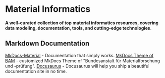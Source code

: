 # Material Informatics

**A well-curated collection of top material informatics resources, covering data modeling, documentation, tools, and cutting-edge technologies.**

## Markdown Documentation

[MkDocs-Material](https://squidfunk.github.io/mkdocs-material/) - Documentation that simply works.
[MkDocs Theme of BAM](https://github.com/BAMresearch/bam-masterdata) - customized MkDocs Theme of "Bundesanstalt für Materialforschung und -prüfung".
[Docusaurus](https://docusaurus.io/) - Docusaurus will help you ship a beautiful documentation site in no time.
